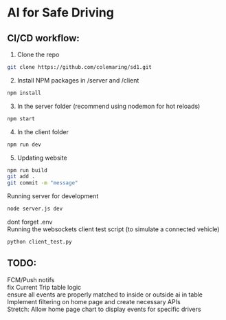 # AI for Safe Driving

## CI/CD workflow:

1. Clone the repo

```bash
git clone https://github.com/colemaring/sd1.git
```

2. Install NPM packages in /server and /client

```bash
npm install
```

3. In the server folder (recommend using nodemon for hot reloads)

```bash
npm start
```

4. In the client folder

```bash
npm run dev
```

5. Updating website

```bash
npm run build
git add .
git commit -m "message"
```

Running server for development

```bash
node server.js dev
```

dont forget .env <br>
Running the websockets client test script (to simulate a connected vehicle)

```bash
python client_test.py
```

## TODO:

FCM/Push notifs <br>
fix Current Trip table logic <br>
ensure all events are properly matched to inside or outside ai in table <br>
Implement filtering on home page and create necessary APIs <br>
Stretch: Allow home page chart to display events for specific drivers <br>
